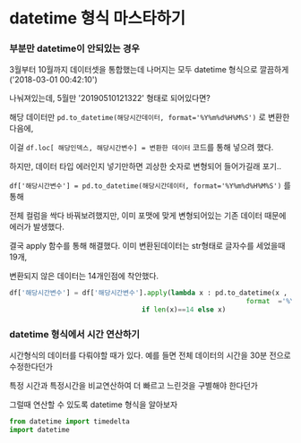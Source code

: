 # datetime 형식 마스타하기





### 부분만 datetime이 안되있는 경우

3월부터 10월까지 데이터셋을 통합했는데  나머지는 모두 datetime 형식으로 깔끔하게 ('2018-03-01 00:42:10')

나눠져있는데, 5월만 '20190510121322' 형태로 되어있다면?

해당 데이터만 `pd.to_datetime(해당시간데이터, format='%Y%m%d%H%M%S')` 로 변환한다음에,

이걸 `df.loc[ 해당인덱스, 해당시간변수] = 변환한 데이터` 코드를 통해 넣으려 했다.

하지만, 데이터 타입 에러인지 넣기만하면 괴상한 숫자로 변형되어 들어가길래 포기..

 `df['해당시간변수'] = pd.to_datetime(해당시간데이터, format='%Y%m%d%H%M%S')` 를 통해

전체 컬럼을 싹다 바꿔보려했지만, 이미 포맷에 맞게 변형되어있는 기존 데이터 때문에 에러가 발생했다.

결국 apply 함수를 통해 해결했다. 이미 변환된데이터는 str형태로 글자수를 세었을때 19개, 

변환되지 않은 데이터는 14개인점에 착안했다.

```python
df['해당시간변수'] = df['해당시간변수'].apply(lambda x : pd.to_datetime(x , 
                                                           format  ='%Y%m%d%H%M%S'),
                                 if len(x)==14 else x)
```







### datetime 형식에서 시간 연산하기

시간형식의 데이터를 다뤄야할 때가 있다. 예를 들면 전체 데이터의 시간을 30분 전으로 수정한다던가

특정 시간과 특정시간을 비교연산하여 더 빠르고 느린것을 구별해야 한다던가

그럴때 연산할 수 있도록 datetime 형식을 알아보자



```python
from datetime import timedelta
import datetime

```





